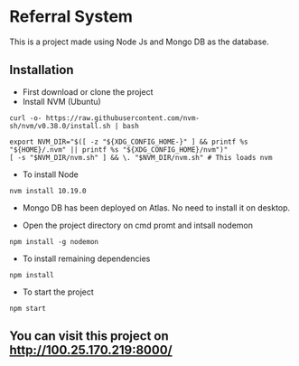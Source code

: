# Referral System

This is a project made using Node Js and Mongo DB as the database.

## Installation

- First download or clone the project
- Install NVM (Ubuntu)

```
curl -o- https://raw.githubusercontent.com/nvm-sh/nvm/v0.38.0/install.sh | bash

export NVM_DIR="$([ -z "${XDG_CONFIG_HOME-}" ] && printf %s "${HOME}/.nvm" || printf %s "${XDG_CONFIG_HOME}/nvm")"
[ -s "$NVM_DIR/nvm.sh" ] && \. "$NVM_DIR/nvm.sh" # This loads nvm
```

- To install Node

```
nvm install 10.19.0
```

- Mongo DB has been deployed on Atlas. No need to install it on desktop. 


- Open the project directory on cmd promt and intsall nodemon
``` 
npm install -g nodemon
```

- To install remaining dependencies
```
npm install
```

- To start the project
```
npm start
```

## You can visit this project on http://100.25.170.219:8000/

